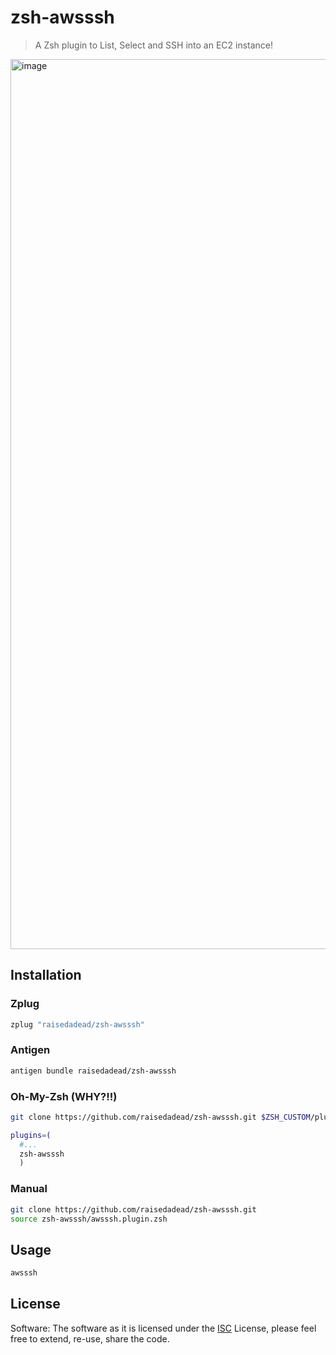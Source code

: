 # zsh-awsssh

> A Zsh plugin to List, Select and SSH into an EC2 instance!

<img width="1424" alt="image" src="https://github.com/raisedadead/zsh-awsssh/assets/1884376/faf14758-7e76-4759-8c25-2cb39605a217">

## Installation

### Zplug

```zsh
zplug "raisedadead/zsh-awsssh"
```

### Antigen

```zsh
antigen bundle raisedadead/zsh-awsssh
```

### Oh-My-Zsh (WHY?!!)

```zsh
git clone https://github.com/raisedadead/zsh-awsssh.git $ZSH_CUSTOM/plugins/zsh-awsssh
```

```zsh
plugins=(
  #...
  zsh-awsssh
  )
```

### Manual

```zsh
git clone https://github.com/raisedadead/zsh-awsssh.git
source zsh-awsssh/awsssh.plugin.zsh
```

## Usage

```zsh
awsssh
```

## License

Software: The software as it is licensed under the [ISC](LICENSE) License,
please feel free to extend, re-use, share the code.
